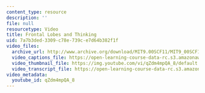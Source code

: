 ```yaml
---
content_type: resource
description: ''
file: null
resourcetype: Video
title: Frontal Lobes and Thinking
uid: 7a7b3ded-3309-c78e-739c-e7d64b382f1f
video_files:
  archive_url: http://www.archive.org/download/MIT9.00SCF11/MIT9_00SCF11_lec13_300k.mp4
  video_captions_file: https://open-learning-course-data-rc.s3.amazonaws.com/9-00sc-introduction-to-psychology-fall-2011/e591f3d968c559aeaa72e47d8d858552_qZdm4mpQA_8.vtt
  video_thumbnail_file: https://img.youtube.com/vi/qZdm4mpQA_8/default.jpg
  video_transcript_file: https://open-learning-course-data-rc.s3.amazonaws.com/9-00sc-introduction-to-psychology-fall-2011/1bf1310991a90ccea63d8d4bc2c93129_qZdm4mpQA_8.pdf
video_metadata:
  youtube_id: qZdm4mpQA_8
---
```

